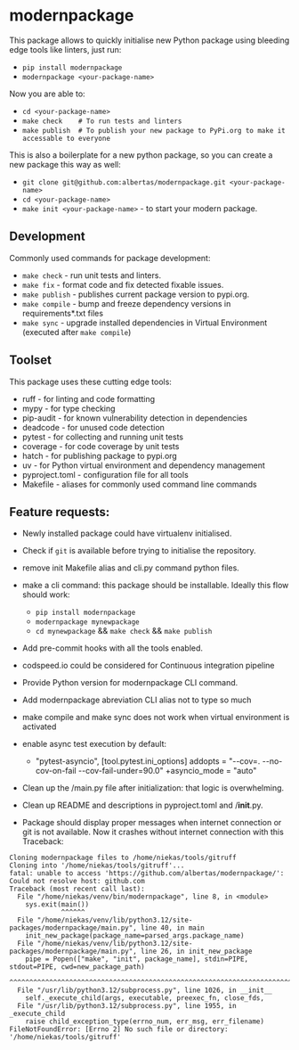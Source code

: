 # modernpackage
This package allows to quickly initialise new Python package using bleeding edge tools like linters, just run:
- `pip install modernpackage`
- `modernpackage <your-package-name>`

Now you are able to:
- `cd <your-package-name>`
- `make check    # To run tests and linters`
- `make publish  # To publish your new package to PyPi.org to make it accessable to everyone`

This is also a boilerplate for a new python package, so you can create a new package this way as well:
- `git clone git@github.com:albertas/modernpackage.git <your-package-name>`
- `cd <your-package-name>`
- `make init <your-package-name>` - to start your modern package.

## Development
Commonly used commands for package development:
- `make check` - run unit tests and linters.
- `make fix` - format code and fix detected fixable issues.
- `make publish` - publishes current package version to pypi.org.
- `make compile` - bump and freeze dependency versions in requirements*.txt files
- `make sync` - upgrade installed dependencies in Virtual Environment (executed after `make compile`)

## Toolset
This package uses these cutting edge tools:
- ruff - for linting and code formatting
- mypy - for type checking
- pip-audit - for known vulnerability detection in dependencies
- deadcode - for unused code detection
- pytest - for collecting and running unit tests
- coverage - for code coverage by unit tests
- hatch - for publishing package to pypi.org
- uv - for Python virtual environment and dependency management
- pyproject.toml - configuration file for all tools
- Makefile - aliases for commonly used command line commands

## Feature requests:
- Newly installed package could have virtualenv initialised.
- Check if `git` is available before trying to initialise the repository.
- remove init Makefile alias and cli.py command python files.
- make a cli command: this package should be installable. Ideally this flow should work:
  - `pip install modernpackage`
  - `modernpackage mynewpackage`
  - `cd mynewpackage` && `make check` && `make publish`
- Add pre-commit hooks with all the tools enabled.
- codspeed.io could be considered for Continuous integration pipeline

- Provide Python version for modernpackage CLI command.
- Add modernpackage abreviation CLI alias not to type so much
- make compile and make sync does not work when virtual environment is activated
- enable async test execution by default:
    +    "pytest-asyncio",
    [tool.pytest.ini_options]
    addopts = "--cov=. --no-cov-on-fail --cov-fail-under=90.0"
    +asyncio_mode = "auto"
- Clean up the <package>/main.py file after initialization: that logic is overwhelming.
- Clean up README and descriptions in pyproject.toml and <package>/__init__.py.
- Package should display proper messages when internet connection or git is not available. Now it crashes without internet connection with this Traceback:
```
Cloning modernpackage files to /home/niekas/tools/gitruff
Cloning into '/home/niekas/tools/gitruff'...
fatal: unable to access 'https://github.com/albertas/modernpackage/': Could not resolve host: github.com
Traceback (most recent call last):
  File "/home/niekas/venv/bin/modernpackage", line 8, in <module>
    sys.exit(main())
             ^^^^^^
  File "/home/niekas/venv/lib/python3.12/site-packages/modernpackage/main.py", line 40, in main
    init_new_package(package_name=parsed_args.package_name)
  File "/home/niekas/venv/lib/python3.12/site-packages/modernpackage/main.py", line 26, in init_new_package
    pipe = Popen(["make", "init", package_name], stdin=PIPE, stdout=PIPE, cwd=new_package_path)
           ^^^^^^^^^^^^^^^^^^^^^^^^^^^^^^^^^^^^^^^^^^^^^^^^^^^^^^^^^^^^^^^^^^^^^^^^^^^^^^^^^^^^
  File "/usr/lib/python3.12/subprocess.py", line 1026, in __init__
    self._execute_child(args, executable, preexec_fn, close_fds,
  File "/usr/lib/python3.12/subprocess.py", line 1955, in _execute_child
    raise child_exception_type(errno_num, err_msg, err_filename)
FileNotFoundError: [Errno 2] No such file or directory: '/home/niekas/tools/gitruff'
```
